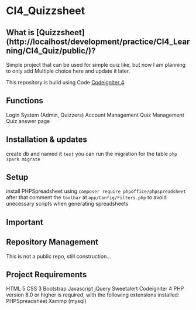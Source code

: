 # CI4_Quizzsheet

## What is [Quizzsheet] (http://localhost/development/practice/CI4_Learning/CI4_Quiz/public/)?


Simple project that can be used for simple quiz like, but now I am planning to only add Multiple choice here and update it later.

This repository is build using Code
[Codeigniter 4](https://github.com/codeigniter4/CodeIgniter4).


## Functions

Login System (Admin, Quizzers)
Account Management
Quiz Management
Quiz answer page


## Installation & updates

create db and named it `test`
you can run the migration for the table `php spark migrate`


## Setup

install PHPSpreadsheet using `composer require phpoffice/phpspreadsheet`
after that comment the `toolbar` at `app/Config/Filters.php` to avoid unecessary scripts when generating spreadsheets


## Important


## Repository Management

This is not a public repo, still construction...


## Project Requirements

HTML 5
CSS 3
Bootstrap
Javascript
jQuery
Sweetalert
Codeigniter 4
PHP version 8.0 or higher is required, with the following extensions installed:
PHPSpreadsheet
Xammp (mysql)

